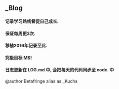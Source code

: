## _Blog
#### 记录学习路线督促自己成长.

#### 保证每周更3次.

#### 移植2016年记录至此.

#### 究极目标 M$!

#### 日志更新在 LOG.md 中, 会把每天的代码同步至 code. 中

@author Betafringe alias as _Kucha